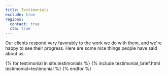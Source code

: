 ```yaml
---
title: Testimonials
exclude: true
regions:
  contact: true
  cta: true
---
```


Our clients respond very favorably to the work we do with them, and we're happy to 
see their progress. Here are some nice things people have said about us:

{% for testimonial in site.testimonials %}
{% include testimonial_brief.html testimonial=testimonial %}
{% endfor %}
